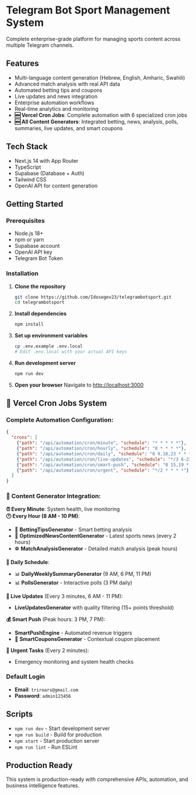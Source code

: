 # Telegram Bot Sport Management System

Complete enterprise-grade platform for managing sports content across multiple Telegram channels.

## Features
- Multi-language content generation (Hebrew, English, Amharic, Swahili)
- Advanced match analysis with real API data
- Automated betting tips and coupons
- Live updates and news integration
- Enterprise automation workflows
- Real-time analytics and monitoring
- **🆕 Vercel Cron Jobs**: Complete automation with 6 specialized cron jobs
- **🆕 All Content Generators**: Integrated betting, news, analysis, polls, summaries, live updates, and smart coupons

## Tech Stack
- Next.js 14 with App Router
- TypeScript
- Supabase (Database + Auth)
- Tailwind CSS
- OpenAI API for content generation

## Getting Started

### Prerequisites
- Node.js 18+ 
- npm or yarn
- Supabase account
- OpenAI API key
- Telegram Bot Token

### Installation

1. **Clone the repository**
   ```bash
   git clone https://github.com/Idosegev23/telegrambotsport.git
   cd telegrambotsport
   ```

2. **Install dependencies**
   ```bash
   npm install
   ```

3. **Set up environment variables**
   ```bash
   cp .env.example .env.local
   # Edit .env.local with your actual API keys
   ```

4. **Run development server**
   ```bash
   npm run dev
   ```

5. **Open your browser**
   Navigate to [http://localhost:3000](http://localhost:3000)

## 🚀 Vercel Cron Jobs System

### **Complete Automation Configuration:**

```json
{
  "crons": [
    {"path": "/api/automation/cron/minute", "schedule": "* * * * *"},
    {"path": "/api/automation/cron/hourly", "schedule": "0 * * * *"},
    {"path": "/api/automation/cron/daily", "schedule": "0 9,18,23 * * *"},
    {"path": "/api/automation/cron/live-updates", "schedule": "*/3 6-23 * * *"},
    {"path": "/api/automation/cron/smart-push", "schedule": "0 15,19 * * *"},
    {"path": "/api/automation/cron/urgent", "schedule": "*/2 * * * *"}
  ]
}
```

### **🎯 Content Generator Integration:**

**⏰ Every Minute**: System health, live monitoring  
**🕐 Every Hour (8 AM - 10 PM)**:  
- 🎯 **BettingTipsGenerator** - Smart betting analysis
- 📰 **OptimizedNewsContentGenerator** - Latest sports news (every 2 hours)
- ⚽ **MatchAnalysisGenerator** - Detailed match analysis (peak hours)

**📅 Daily Schedule**:  
- 📊 **DailyWeeklySummaryGenerator** (9 AM, 6 PM, 11 PM)
- 📊 **PollsGenerator** - Interactive polls (3 PM daily)

**🔴 Live Updates** (Every 3 minutes, 6 AM - 11 PM):  
- **LiveUpdatesGenerator** with quality filtering (15+ points threshold)

**💰 Smart Push** (Peak hours: 3 PM, 7 PM):  
- **SmartPushEngine** - Automated revenue triggers
- 🎫 **SmartCouponsGenerator** - Contextual coupon placement

**🚨 Urgent Tasks** (Every 2 minutes):  
- Emergency monitoring and system health checks

### Default Login
- **Email**: `triroars@gmail.com`
- **Password**: `admin123456`

## Scripts

- `npm run dev` - Start development server
- `npm run build` - Build for production
- `npm start` - Start production server
- `npm run lint` - Run ESLint

## Production Ready
This system is production-ready with comprehensive APIs, automation, and business intelligence features.

